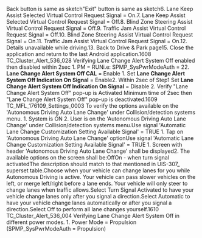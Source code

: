 Back button is same as sketch"Exit" button is same as sketch6. Lane Keep Assist Selected Virtual Control Request Signal = On.7. Lane Keep Assist Selected Virtual Control Request Signal = Off.8. Blind Zone Steering Assist Virtual Control Request Signal = Off.9. Traffic Jam Assist Virtual Control Request Signal = Off.10. Blind Zone Steering Assist Virtual Control Request Signal = On.11. Traffic Jam Assist Virtual Control Request Signal = On.12. Details unavailable while driving.13. Back to Drive & Park page15. Close the application and return to the last Android application.1608 TC_Cluster_Alert_536_028 Verifying Lane Change Alert System Off enabled then disabled within 2sec 1. PM = RUNi.e: SPMP_SysPwrModeAuth = 22. **Lane Change Alert System Off CAL** = Enable 1. Set **Lane Change Alert System Off Indication On Signal** = Enable2. Within 2sec of Step1 Set **Lane Change Alert System Off Indication On Signal** = Disable 2. Verify "Lane Change Alert System Off" pop-up is Activated Minimum time of 2sec then "Lane Change Alert System Off" pop-up is deactivated.1609 TC_MFL_176109_Settings_0003 To verify the options available on the 'Autonomous Driving Auto Lane Change' under Collision/detection systems menu. 1. System is ON 2. User is on the 'Autonomous Driving Auto Lane Change' under Collision/detection systems menu.Use signal 'Automatic Lane Change Customization Setting Available Signal' = TRUE 1. Tap on 'Autonomous Driving Auto Lane Change' optionUse signal 'Automatic Lane Change Customization Setting Available Signal' = TRUE 1. Screen with header 'Autonomous Driving Auto Lane Change' shall be displayed2. The available options on the screen shall be:OffOn - when turn signal activatedThe description should match to that mentioned in UIS-307_ superset table.Choose when your vehicle can change lanes for you while Autonomous Driving is active. Your vehicle can pass slower vehicles on the left, or merge left/right before a lane ends. Your vehicle will only steer to change lanes when traffic allows.Select Turn Signal Activated to have your vehicle change lanes only after you signal a direction.Select Automatic to have your vehicle change lanes automatically or after you signal a direction.Select Off to perform all lane changes yourself.1610 TC_Cluster_Alert_536_004 Verifying Lane Change Alert System Off in different power modes. 1. Power Mode = Propulsion (SPMP_SysPwrModeAuth = Propulsion)